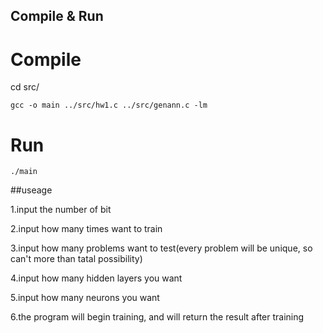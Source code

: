 
## Compile & Run

# Compile
cd src/
```
gcc -o main ../src/hw1.c ../src/genann.c -lm
```
# Run
```
./main
```

##useage

1.input the number of bit

2.input how many times want to train

3.input how many problems want to test(every problem will be unique, so can't more than tatal 
possibility)

4.input how many hidden layers you want

5.input how many neurons you want

6.the program will begin training, and will return the result after training
